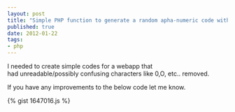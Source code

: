 ```yaml
--- 
layout: post
title: "Simple PHP function to generate a random apha-numeric code with only readable characters :: How to"
published: true
date: 2012-01-22
tags: 
- php
---
```


I needed to create simple codes for a webapp that had unreadable/possibly confusing characters like 0,O, etc.. removed.  

If you have any improvements to the below code let me know.

{% gist 1647016.js %}
